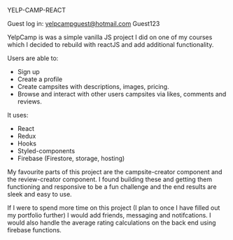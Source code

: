 YELP-CAMP-REACT

Guest log in: 
yelpcampguest@hotmail.com
Guest123

YelpCamp is was a simple vanilla JS project I did on one of my courses which I decided to rebuild with reactJS and add additional functionality. 

Users are able to: 
- Sign up
- Create a profile
- Create campsites with descriptions, images, pricing.
- Browse and interact with other users campsites via likes, comments and reviews.

It uses: 
- React
- Redux
- Hooks
- Styled-components
- Firebase (Firestore, storage, hosting)

My favourite parts of this project are the campsite-creator component and the review-creator component. I found building these and getting them functioning and responsive to be a fun challenge and the end results are sleek and easy to use. 

If I were to spend more time on this project (I plan to once I have filled out my portfolio further) I would add friends, messaging and notifcations. I would also handle the average rating calculations on the back end using firebase functions.